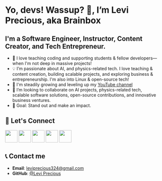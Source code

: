 #  Yo, devs! Wassup? 👋, I’m Levi Precious, aka Brainbox

## I'm a Software Engineer, Instructor, Content Creator, and Tech Entrepreneur.

- 💞️ I love teaching coding and supporting students & fellow developers—when I'm not deep in massive projects!
- 💡 I’m passionate about AI, and physics-related tech. I love teaching & content creation, building scalable projects, and exploring business & entrepreneurship. I'm also into Linux & open-source tech!
- 🌱 I'm steadily growing and leveling up my [YouTube channel](https://www.youtube.com/channel/UC9WkyxpMd4-c1QRIX5278WQ)
- 🤝 I’m looking to collaborate on AI projects, physics-related tech, scalable software solutions, open-source contributions, and innovative business ventures.
- 🚀 Goal: Stand out and make an impact.

## 🤝 Let's Connect
[<img src="https://github.githubassets.com/images/modules/logos_page/GitHub-Mark.png" width="40">](https://github.com/Brainbox-source)
[<img src="https://upload.wikimedia.org/wikipedia/en/a/a9/TikTok_logo.svg" width="40">](https://www.tiktok.com/@brainbox7003)
[<img src="https://upload.wikimedia.org/wikipedia/en/9/98/Discord_logo.svg" width="40">](https://discord.com/channels/@me)
[<img src="https://upload.wikimedia.org/wikipedia/commons/a/a5/Instagram_icon.png" width="40">](https://www.instagram.com/brainbox7003/)
[<img src="https://upload.wikimedia.org/wikipedia/commons/5/53/X_logo_2023_original.svg" width="40">](https://x.com/home)

## 📞 Contact me

- **Email**: leviprecious324@gmail.com
- **GitHub**: [@Levi Precious](https://github.com/Brainbox-source)
